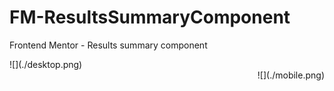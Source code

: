 # FM-ResultsSummaryComponent
Frontend Mentor - Results summary component

<div align="center">
  <div align="left" width="auto">![](./desktop.png)</div>
  <div align="right" width="auto">![](./mobile.png)</div>
</div>



